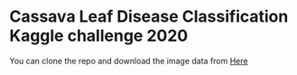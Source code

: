 # Cassava Leaf Disease Classification Kaggle challenge 2020

You can clone the repo and download the image data from [Here](https://www.kaggle.com/c/cassava-leaf-disease-classification/data)
